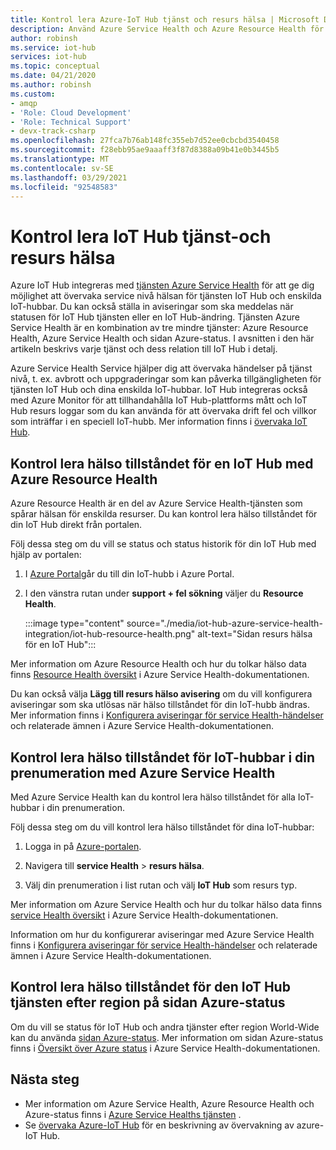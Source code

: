 ```yaml
---
title: Kontrol lera Azure-IoT Hub tjänst och resurs hälsa | Microsoft Docs
description: Använd Azure Service Health och Azure Resource Health för att övervaka din IoT Hub
author: robinsh
ms.service: iot-hub
services: iot-hub
ms.topic: conceptual
ms.date: 04/21/2020
ms.author: robinsh
ms.custom:
- amqp
- 'Role: Cloud Development'
- 'Role: Technical Support'
- devx-track-csharp
ms.openlocfilehash: 27fca7b76ab148fc355eb7d52ee0cbcbd3540458
ms.sourcegitcommit: f28ebb95ae9aaaff3f87d8388a09b41e0b3445b5
ms.translationtype: MT
ms.contentlocale: sv-SE
ms.lasthandoff: 03/29/2021
ms.locfileid: "92548583"
---
```

# <a name="check-iot-hub-service-and-resource-health"></a>Kontrol lera IoT Hub tjänst-och resurs hälsa

Azure IoT Hub integreras med [tjänsten Azure Service Health](../service-health/overview.md) för att ge dig möjlighet att övervaka service nivå hälsan för tjänsten IoT Hub och enskilda IoT-hubbar. Du kan också ställa in aviseringar som ska meddelas när statusen för IoT Hub tjänsten eller en IoT Hub-ändring. Tjänsten Azure Service Health är en kombination av tre mindre tjänster: Azure Resource Health, Azure Service Health och sidan Azure-status. I avsnitten i den här artikeln beskrivs varje tjänst och dess relation till IoT Hub i detalj.

Azure Service Health Service hjälper dig att övervaka händelser på tjänst nivå, t. ex. avbrott och uppgraderingar som kan påverka tillgängligheten för tjänsten IoT Hub och dina enskilda IoT-hubbar. IoT Hub integreras också med Azure Monitor för att tillhandahålla IoT Hub-plattforms mått och IoT Hub resurs loggar som du kan använda för att övervaka drift fel och villkor som inträffar i en speciell IoT-hubb. Mer information finns i [övervaka IoT Hub](monitor-iot-hub.md).

## <a name="check-health-of-an-iot-hub-with-azure-resource-health"></a>Kontrol lera hälso tillståndet för en IoT Hub med Azure Resource Health

Azure Resource Health är en del av Azure Service Health-tjänsten som spårar hälsan för enskilda resurser. Du kan kontrol lera hälso tillståndet för din IoT Hub direkt från portalen.

Följ dessa steg om du vill se status och status historik för din IoT Hub med hjälp av portalen:

1. I [Azure Portal](https://portal.azure.com)går du till din IoT-hubb i Azure Portal.

1. I den vänstra rutan under **support + fel sökning** väljer du **Resource Health**.

    :::image type="content" source="./media/iot-hub-azure-service-health-integration/iot-hub-resource-health.png" alt-text="Sidan resurs hälsa för en IoT Hub":::

Mer information om Azure Resource Health och hur du tolkar hälso data finns [Resource Health översikt](../service-health/resource-health-overview.md) i Azure Service Health-dokumentationen.

Du kan också välja **Lägg till resurs hälso avisering** om du vill konfigurera aviseringar som ska utlösas när hälso tillståndet för din IoT-hubb ändras. Mer information finns i [Konfigurera aviseringar för service Health-händelser](../service-health/alerts-activity-log-service-notifications-portal.md) och relaterade ämnen i Azure Service Health-dokumentationen.

## <a name="check-health-of-iot-hubs-in-your-subscription-with-azure-service-health"></a>Kontrol lera hälso tillståndet för IoT-hubbar i din prenumeration med Azure Service Health

Med Azure Service Health kan du kontrol lera hälso tillståndet för alla IoT-hubbar i din prenumeration.

Följ dessa steg om du vill kontrol lera hälso tillståndet för dina IoT-hubbar:

1. Logga in på [Azure-portalen](https://portal.azure.com).

2. Navigera till **service Health**  >  **resurs hälsa**.

3. Välj din prenumeration i list rutan och välj **IoT Hub** som resurs typ.

Mer information om Azure Service Health och hur du tolkar hälso data finns [service Health översikt](../service-health/service-health-overview.md) i Azure Service Health-dokumentationen.

Information om hur du konfigurerar aviseringar med Azure Service Health finns i [Konfigurera aviseringar för service Health-händelser](../service-health/alerts-activity-log-service-notifications-portal.md) och relaterade ämnen i Azure Service Health-dokumentationen.

## <a name="check-health-of-the-iot-hub-service-by-region-on-azure-status-page"></a>Kontrol lera hälso tillståndet för den IoT Hub tjänsten efter region på sidan Azure-status

Om du vill se status för IoT Hub och andra tjänster efter region World-Wide kan du använda [sidan Azure-status](https://status.azure.com/status). Mer information om sidan Azure-status finns i [Översikt över Azure status](../service-health/azure-status-overview.md) i Azure Service Health-dokumentationen.

## <a name="next-steps"></a>Nästa steg

* Mer information om Azure Service Health, Azure Resource Health och Azure-status finns i [Azure Service Healths tjänsten](../service-health/overview.md) .
* Se [övervaka Azure-IoT Hub](monitor-iot-hub.md) för en beskrivning av övervakning av azure-IoT Hub.
